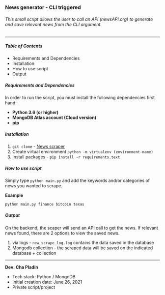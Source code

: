 ### News generator - CLI triggered

###### This small script allows the user to call an API (newsAPI.org) to generate and save relevant news from the CLI argument.
----------

##### Table of Contents
- Requirements and Dependencies
- Installation
- How to use script
- Output

##### Requirements and Dependencies
In order to run the script, you must install the following dependencies first hand:

- **Python 3.6 (or higher)**
- **MongoDB Atlas account (Cloud version)**
- **pip**

##### Installation

1. `git clone` - [News scraper](https://github.com/devpladinc/news-fetch.git)
2. Create virtual environment `python -m virtualenv (environment-name)`
3. Install packages - `pip install -r requirements.text`

##### How to use script
Simply type `python main.py` and add the keywords and/or categories of news you wanted to scrape.

**Example**
```python
python main.py finance bitcoin texas
```

##### Output
On the backend, the scaper will send an API call to get the news. If relevant news found, there are 2 options to view the saved news.

1. via logs - `new_scrape_log.log`  contains the data saved in the database
2. Mongodb collection - the scraped data will be saved on the indicated database + collection



----------
**Dev: Cha Pladin**
- Tech stack: Python / MongoDB
- Initial creation date: June 26, 2021
- Private script/project





